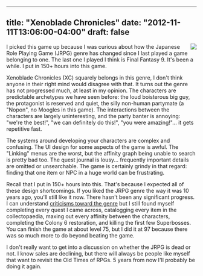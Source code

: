 
---
title: "Xenoblade Chronicles"
date: "2012-11-11T13:06:00-04:00"
draft: false
---

<img src="http://upload.wikimedia.org/wikipedia/en/d/d9/Xenoblade_box_artwork.png" style="float:right"/>I picked this game up because I was curious about how the Japanese Role Playing Game (JRPG) genre has changed since I last played a game belonging to one. The last one I played I think is Final Fantasy 9. It's been a while. I put in 150+ hours into this game.

Xenoblade Chronicles (XC) squarely belongs in this genre, I don't think anyone in their right mind would disagree with that. It turns out the genre has not progressed much, at least in my opinion. The characters are predictable archetypes we have seen before: the loud boisterous big guy, the protagonist is reserved and quiet, the silly non-human partymate (a "Nopon", no Moogles in this game). The interactions between the characters are largely uninteresting, and the party banter is annoying: "we're the best!", "we can definitely do this!", "you were amazing!"... it gets repetitive fast.

The systems around developing your characters are complex and confusing. The UI design for some aspects of the game is awful. The "Linking" menus are the worst, but the affinity graph being unable to search is pretty bad too. The quest journal is lousy... frequently important details are omitted or unsearchable. The game is certainly grindy in that regard: finding that one item or NPC in a huge world can be frustrating.

Recall that I put in 150+ hours into this. That's because I expected all of these design shortcomings. If you liked the JRPG genre the way it was 10 years ago, you'll still like it now. There hasn't been any significant progress. I can understand [criticisms toward the genre](http://www.gamesradar.com/are-jrpgs-dead/) but I still found myself completing every quest I came across, catalogging every item in the collectopaedia, maxing out every affinity between the characters, completing the Colony 6 restoration, and killing the first few Superbosses. You can finish the game at about level 75, but I did it at 97 because there was so much more to do beyond beating the game.

I don't really want to get into a discussion on whether the JRPG is dead or not. I know sales are declining, but there will always be people like myself that want to revisit the Old Times of RPGs. 5 years from now I'll probably be doing it again.
